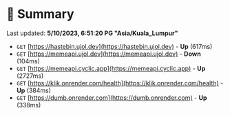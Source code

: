 # 📖 Summary
Last updated: **5/10/2023, 6:51:20 PG "Asia/Kuala_Lumpur"**

- `GET` [https://hastebin.ujol.dev](https://hastebin.ujol.dev) - **Up** (617ms)
- `GET` [https://memeapi.ujol.dev](https://memeapi.ujol.dev) - **Down** (104ms)
- `GET` [https://memeapi.cyclic.app](https://memeapi.cyclic.app) - **Up** (2727ms)
- `GET` [https://klik.onrender.com/health](https://klik.onrender.com/health) - **Up** (384ms)
- `GET` [https://dumb.onrender.com](https://dumb.onrender.com) - **Up** (338ms)
